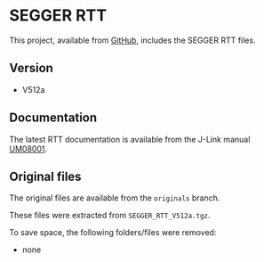 # SEGGER RTT

This project, available from [GitHub](https://github.com/xpacks),
includes the SEGGER RTT files.

## Version

* V512a

## Documentation

The latest RTT documentation is available from
the J-Link manual [UM08001](https://www.segger.com/admin/uploads/productDocs/UM08001_JLink.pdf).

## Original files

The original files are available from the `originals` branch.

These files were extracted from `SEGGER_RTT_V512a.tgz`.

To save space, the following folders/files were removed:

* none

